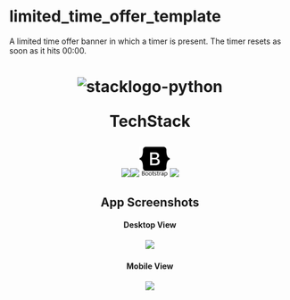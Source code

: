 # limited_time_offer_template

A limited time offer banner in which a timer is present. The timer resets as soon as it hits 00:00.

<h1 align="center">
  <img src="https://ik.imagekit.io/pq7opoglh/GitHub_ReadMe/stack_GjMfbKvDP.svg?ik-sdk-version=javascript-1.4.3&updatedAt=1655143763495" width="55" alt="stacklogo-python" />

TechStack</h1>

<div align="center"><img width="55" src="https://raw.githubusercontent.com/gilbarbara/logos/master/logos/html-5.svg"/><img width="55" src="https://raw.githubusercontent.com/gilbarbara/logos/master/logos/css-3.svg"/><img width="55" src="https://raw.githubusercontent.com/devicons/devicon/master/icons/bootstrap/bootstrap-plain-wordmark.svg"/><img width="55" src="https://raw.githubusercontent.com/gilbarbara/logos/master/logos/javascript.svg"/>

## App Screenshots

<div align="center">
<h4>Desktop View</h4>
<img src="https://ik.imagekit.io/pq7opoglh/GitHub_ReadMe/Web_Development/Timer_template/Desktop_view_timer_nvrQfZRaF.png?ik-sdk-version=javascript-1.4.3&updatedAt=1669574589777"/>

<h4>Mobile View</h4>
<img src="https://ik.imagekit.io/pq7opoglh/GitHub_ReadMe/Web_Development/Timer_template/mobile_view_timer_jCvLk8f2b.png?ik-sdk-version=javascript-1.4.3&updatedAt=1669574589904"/>

</div>
